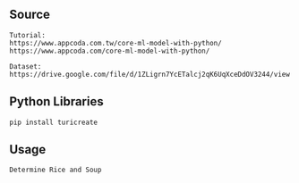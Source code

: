 ## Source
```
Tutorial:
https://www.appcoda.com.tw/core-ml-model-with-python/
https://www.appcoda.com/core-ml-model-with-python/

Dataset:
https://drive.google.com/file/d/1ZLigrn7YcETalcj2qK6UqXceDdOV3244/view
```

## Python Libraries
```
pip install turicreate
```

## Usage
```
Determine Rice and Soup
```
